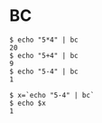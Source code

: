 # BC

```
$ echo "5*4" | bc
20
$ echo "5+4" | bc
9
$ echo "5-4" | bc
1
```

```
$ x=`echo "5-4" | bc`
$ echo $x
1
```